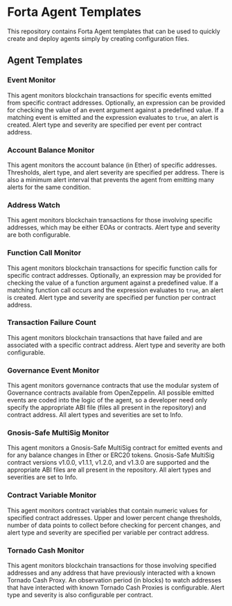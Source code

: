 # Forta Agent Templates

This repository contains Forta Agent templates that can be used to quickly create and deploy agents
simply by creating configuration files.

## Agent Templates

### Event Monitor

This agent monitors blockchain transactions for specific events emitted from specific contract
addresses.  Optionally, an expression can be provided for checking the value of an event argument
against a predefined value.  If a matching event is emitted and the expression evaluates to `true`,
an alert is created.  Alert type and severity are specified per event per contract address.

### Account Balance Monitor

This agent monitors the account balance (in Ether) of specific addresses.  Thresholds, alert type,
and alert severity are specified per address.  There is also a minimum alert interval that prevents
the agent from emitting many alerts for the same condition.

### Address Watch

This agent monitors blockchain transactions for those involving specific addresses, which may be
either EOAs or contracts.  Alert type and severity are both configurable.

### Function Call Monitor

This agent monitors blockchain transactions for specific function calls for specific contract
addresses. Optionally, an expression may be provided for checking the value of a function argument
against a predefined value.  If a matching function call occurs and the expression evaluates to
`true`, an alert is created.  Alert type and severity are specified per function per contract
address.

### Transaction Failure Count

This agent monitors blockchain transactions that have failed and are associated with a specific
contract address. Alert type and severity are both configurable.

### Governance Event Monitor

This agent monitors governance contracts that use the modular system of Governance contracts available
from OpenZeppelin.  All possible emitted events are coded into the logic of the agent, so a developer
need only specify the appropriate ABI file (files all present in the repository) and contract address.
All alert types and severities are set to Info.

### Gnosis-Safe MultiSig Monitor

This agent monitors a Gnosis-Safe MultiSig contract for emitted events and for any balance changes in
Ether or ERC20 tokens.  Gnosis-Safe MultiSig contract versions v1.0.0, v1.1.1, v1.2.0, and v1.3.0 are
supported and the appropriate ABI files are all present in the repository.  All alert types and
severities are set to Info.

### Contract Variable Monitor

This agent monitors contract variables that contain numeric values for specified contract addresses.
Upper and lower percent change thresholds, number of data points to collect before checking for percent changes,
and alert type and severity are specified per variable per contract address.

### Tornado Cash Monitor

This agent monitors blockchain transactions for those involving specified addresses and any address
that have previously interacted with a known Tornado Cash Proxy. An observation period (in blocks) to
watch addresses that have interacted with known Tornado Cash Proxies is configurable. Alert type and
severity is also configurable per contract.

